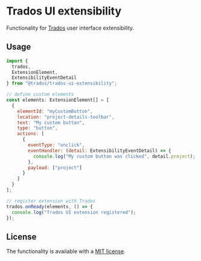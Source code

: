 # Trados UI extensibility

Functionality for [Trados](https://www.trados.com/) user interface extensibility.

## Usage

```javascript
import {
  trados,
  ExtensionElement,
  ExtensibilityEventDetail
} from "@trados/trados-ui-extensibility";

// define custom elements
const elements: ExtensionElement[] = [
  {
    elementId: "myCustomButton",
    location: "project-details-toolbar",
    text: "My custom button",
    type: "button",
    actions: [
      {
        eventType: "onclick",
        eventHandler: (detail: ExtensibilityEventDetail) => {
          console.log("My custom button was clicked", detail.project);
        },
        payload: ["project"]
      }
    ]
  }
];

// register extension with Trados
trados.onReady(elements, () => {
  console.log("Trados UI extension registered");
});
```

## License

The functionality is available with a [MIT license](https://choosealicense.com/licenses/mit/).
